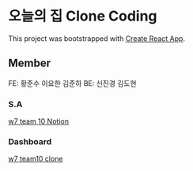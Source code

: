 # 오늘의 집 Clone Coding

This project was bootstrapped with [Create React App](https://github.com/facebook/create-react-app).

## Member

FE: 황준수
    이요한
    김준하
BE: 신진경
    김도현

### S.A 

[w7 team 10 Notion](https://dohyun717.notion.site/10-04503391e9df438083cd60050eca0e98)

### Dashboard

[w7 team10 clone](https://docs.google.com/spreadsheets/d/1V3WIBFMfM7GOk7kSf9_lqfcCesgy868PukEX8UOxQno/edit?pli=1#gid=803891930)

